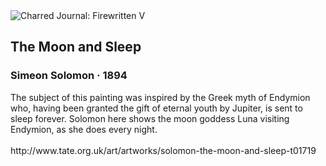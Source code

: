 <div class="artwork-of-the-day">
  <div class="container">
    <div class="img-wrapper">
      <img
        src="https://uploads4.wikiart.org/00139/images/simeon-solomon/tate-tate-t01719-10.jpg!Large.jpg"
        alt="Charred Journal: Firewritten V" />
    </div>
    <div class="artwork-detail">
      <div class="artwork-origin"> 
        <h2 class="artwork-name">The Moon and Sleep</h2>
        <h3 class="artist">
          Simeon Solomon
                    ·  1894
        </h3>
      </div>
      <p class="description">
        <span class="artwork-description-text ng-binding" ng-bind-html="viewModel.ArtworkOfTheDay.Description | unsafe">The subject of this painting was inspired by the Greek myth of Endymion who, having been granted the gift of eternal youth by Jupiter, is sent to sleep forever. Solomon here shows the moon goddess Luna visiting Endymion, as she does every night.<br><br>http://www.tate.org.uk/art/artworks/solomon-the-moon-and-sleep-t01719</span>
                        <div class="text-shadow-container ng-hide" ng-show="showShadow"></div>
      </p>
    </div>
  </div>

</div>
